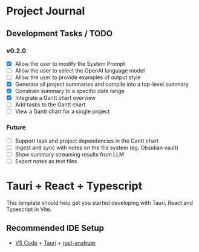 # Project Journal
## Development Tasks / TODO
### v0.2.0
- [x] Allow the user to modify the System Prompt
- [ ] Allow the user to select the OpenAI language model
- [ ] Allow the user to provide examples of output style
- [x] Generate all project summaries and compile into a top-level summary
- [x] Constrain summary to a specific date range
- [x] Integrate a Gantt chart overview
- [ ] Add tasks to the Gantt chart
- [ ] View a Gantt chart for a single project
### Future
- [ ] Support task and project dependencies in the Gantt chart
- [ ] Ingest and sync with notes on the file system (eg. Obsidian vault)
- [ ] Show summary streaming results from LLM
- [ ] Export notes as text files

# Tauri + React + Typescript

This template should help get you started developing with Tauri, React and Typescript in Vite.

## Recommended IDE Setup

- [VS Code](https://code.visualstudio.com/) + [Tauri](https://marketplace.visualstudio.com/items?itemName=tauri-apps.tauri-vscode) + [rust-analyzer](https://marketplace.visualstudio.com/items?itemName=rust-lang.rust-analyzer)
